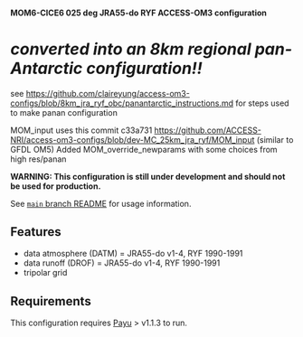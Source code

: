 #### MOM6-CICE6 025 deg JRA55-do RYF ACCESS-OM3 configuration

# *converted into an 8km regional pan-Antarctic configuration!!*

see https://github.com/claireyung/access-om3-configs/blob/8km_jra_ryf_obc/panantarctic_instructions.md for steps used to make panan configuration

MOM_input uses this commit c33a731 https://github.com/ACCESS-NRI/access-om3-configs/blob/dev-MC_25km_jra_ryf/MOM_input (similar to GFDL OM5)
Added MOM_override_newparams with some choices from high res/panan

**WARNING: This configuration is still under development and should not be used for production.**

See [`main` branch
README](https://github.com/COSIMA/MOM6-CICE6/blob/main/README.md) for usage
information.

## Features

- data atmosphere (DATM) = JRA55-do v1-4, RYF 1990-1991
- data runoff (DROF) = JRA55-do v1-4, RYF 1990-1991
- tripolar grid

## Requirements

This configuration requires [Payu](https://github.com/payu-org/payu) > v1.1.3 to run.
